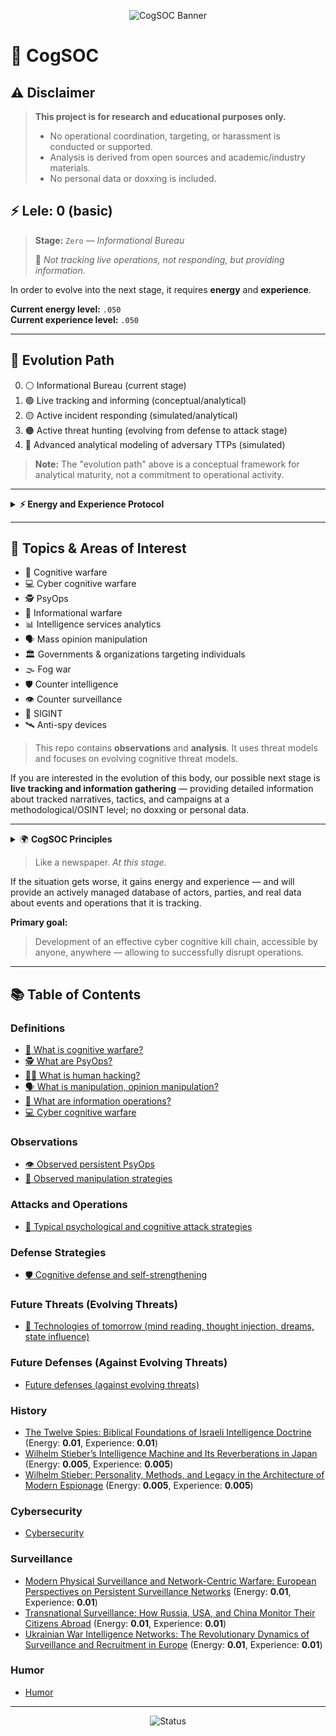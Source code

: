 <p align="center">
	<img src="https://img.shields.io/badge/CogSOC-Cognitive%20Security%20Operations%20Center-blueviolet?style=for-the-badge&logo=security&logoColor=white" alt="CogSOC Banner"/>
</p>

# 🧠 CogSOC

## ⚠️ Disclaimer

> **This project is for research and educational purposes only.**
> - No operational coordination, targeting, or harassment is conducted or supported.
> - Analysis is derived from open sources and academic/industry materials.
> - No personal data or doxxing is included.


## ⚡️ Lele: 0 (basic)


> **Stage:** `Zero` — _Informational Bureau_
>
> 📝 _Not tracking live operations, not responding, but providing information._


In order to evolve into the next stage, it requires **energy** and **experience**.


**Current energy level:** `.050`  
**Current experience level:** `.050`


---

## 🧬 Evolution Path

0. ⚪ Informational Bureau (current stage)
1. 🟢 Live tracking and informing (conceptual/analytical)
2. 🟡 Active incident responding (simulated/analytical)
3. 🟠 Active threat hunting (evolving from defense to attack stage)
4. 🔴 Advanced analytical modeling of adversary TTPs (simulated)

> **Note:** The "evolution path" above is a conceptual framework for analytical maturity, not a commitment to operational activity.


---

<details>
<summary><strong>⚡️ Energy and Experience Protocol</strong></summary>

### Principle of Growth
The evolution of CogSOC is fueled by accumulating **Energy** and **Experience**. Articles are the primary means of generating these resources, with the goal of reaching **100-150 units** to advance to the next stage.

### The Nature of Articles
- **Reactive, Not Reflective:** Articles are published as reactive responses to events. However, the topic of an article is not a direct mirror of the event that prompted it. Instead, articles are analytical reactions that, in aggregate, serve a single purpose. At this stage, they do not contain direct facts, document specific violations, or make accusations.

### Energy Calculation (Effort & Risk)
Energy is a measure of the resources required to produce an article, categorized by topic. More abstract or general articles cost less, while more specific and sensitive ones cost more.
- **Minimal Cost (`~0.005`):** `Humor`.
- **Low Cost (`~0.01`):** `History`, general `Definitions`.
- **Moderate Cost:** `Future Threats` and `Future Defenses`, due to their speculative nature.
- **High Cost:** `Observations` and `Attacks`, as they are based on analyzing real-world events and acknowledged threats.
- **Variable Cost:** `Defense` articles have a cost equivalent to the `Attack` they are designed to counter.
- *The maximum energy per article is 1.0 unit.*

### Experience Calculation (Utility & Applicability)
Experience is a measure of an article's usefulness and applicability in real-world conditions.
- **Specificity is Key:** The more an article details a concrete scheme, the actors involved, or specific situations where a tactic is practiced, the more experience it yields.
- **Practical Value:** Actionable `Defense` strategies that can be readily applied also generate significant experience.

### Transition to Arsenal
All documented cognitive and cyber attacks, along with their corresponding defenses, transition into the **CogSOC arsenal**. As the project evolves and real-world data is confirmed, this knowledge base will support the more advanced phases outlined in the evolution model, including the development of a distributed SOC and, eventually, active pursuit capabilities.

### Additional Growth Vectors
Accumulating energy and experience is also pursued through:
- Public awareness campaigns (advertising).
- Formal inquiries to relevant authorities.
- Collaboration with other organizations in the privacy and security sectors.

</details>

---


## 🎯 Topics & Areas of Interest

- 🧠 Cognitive warfare
- 💻 Cyber cognitive warfare
- 🕵️ PsyOps
- 📰 Informational warfare
- 📊 Intelligence services analytics
- 🗣️ Mass opinion manipulation
- 🏛️ Governments & organizations targeting individuals
- 🌫️ Fog war
- 🛡️ Counter intelligence
- 👁️ Counter surveillance
- 📡 SIGINT
- 🛰️ Anti-spy devices


> This repo contains **observations** and **analysis**. It uses threat models and focuses on evolving cognitive threat models.



If you are interested in the evolution of this body, our possible next stage is **live tracking and information gathering** — providing detailed information about tracked narratives, tactics, and campaigns at a methodological/OSINT level; no doxxing or personal data.


---

<details>
<summary>🌍 <strong>CogSOC Principles</strong></summary>

- Independent private initiative focused on research and public education in civil protection and resilience, not affiliated with any state, political party, or organization.
- Institutionally neutral and nonpartisan: does not take positions on social or political disputes beyond its mission; analytical judgments are made without regard to nationality, ideology, or current politics.
- Non-governmental and self-directed: no external financing or patronage; no donor, sponsor, or institution has review or influence over content or priorities.
- Non-operational and non-violent: conducts open-source analysis and public-interest explanations related to cognitive/information risks; does not coordinate, incite, or conduct operations against persons or organizations.
- Civil defense context: contributes to public awareness, preparedness, and protection of civilians against contemporary information/cognitive risks through prevention, mitigation, and education, consistent with the educational aspects of civil protection.

</details>


> Like a newspaper. _At this stage._


If the situation gets worse, it gains energy and experience — and will provide an actively managed database of actors, parties, and real data about events and operations that it is tracking.


**Primary goal:**

> Development of an effective cyber cognitive kill chain, accessible by anyone, anywhere — allowing to successfully disrupt operations.

---


## 📚 Table of Contents

<!-- toc-articles-auto-generated -->

### Definitions
- [🧠 What is cognitive warfare?](./articles/definitions/01-what-is-cognitive-warfare.md)
- [🕵️ What are PsyOps?](./articles/definitions/02-what-are-psyops.md)
- [🧑‍💻 What is human hacking?](./articles/definitions/03-what-is-human-hacking.md)
- [🗣️ What is manipulation, opinion manipulation?](./articles/definitions/04-what-is-manipulation.md)
- [📰 What are information operations?](./articles/definitions/05-what-are-information-operations.md)
- [💻 Cyber cognitive warfare](./articles/definitions/06-cyber-cognitive-warfare.md)

### Observations
- [👁️ Observed persistent PsyOps](./articles/observations/07-observed-persistent-psyops.md)
- [🧩 Observed manipulation strategies](./articles/observations/08-observed-manipulation-strategies.md)

### Attacks and Operations
- [🎯 Typical psychological and cognitive attack strategies](./articles/attacks/09-typical-psychological-attacks.md)

### Defense Strategies
- [🛡️ Cognitive defense and self-strengthening](./articles/defense/10-cognitive-defense.md)

### Future Threats (Evolving Threats)
- [🤖 Technologies of tomorrow (mind reading, thought injection, dreams, state influence)](./articles/future-threats/11-future-threats.md)

### Future Defenses (Against Evolving Threats)
- [Future defenses (against evolving threats)](./articles/future-defenses/12-future-defenses.md)

### History
- [The Twelve Spies: Biblical Foundations of Israeli Intelligence Doctrine](./articles/history/intelligence_origins.md) (Energy: **0.01**, Experience: **0.01**)
- [Wilhelm Stieber’s Intelligence Machine and Its Reverberations in Japan](./articles/history/stieber_1.md) (Energy: **0.005**, Experience: **0.005**)
- [Wilhelm Stieber: Personality, Methods, and Legacy in the Architecture of Modern Espionage](./articles/history/stieber_2.md) (Energy: **0.005**, Experience: **0.005**)

### Cybersecurity
- [Cybersecurity](./articles/cybersecurity/placeholder.md)

### Surveillance
- [Modern Physical Surveillance and Network-Centric Warfare: European Perspectives on Persistent Surveillance Networks](./articles/surveillance/network_centric_surveillance.md) (Energy: **0.01**, Experience: **0.01**)
- [Transnational Surveillance: How Russia, USA, and China Monitor Their Citizens Abroad](./articles/surveillance/surveillance_abroad.md) (Energy: **0.01**, Experience: **0.01**)
- [Ukrainian War Intelligence Networks: The Revolutionary Dynamics of Surveillance and Recruitment in Europe](./articles/surveillance/ukrainian_surveillance.md) (Energy: **0.01**, Experience: **0.01**)

### Humor
- [Humor](./articles/humor/placeholder.md)

<!-- toc-articles-auto-generated-end -->

---

<p align="center">
  <img src="https://img.shields.io/badge/Status-Informational%20Bureau-lightgrey?style=flat-square" alt="Status"/>
</p>

